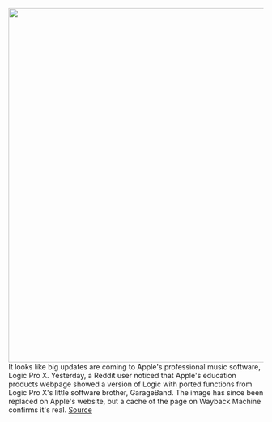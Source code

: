 <img src='https://cdn.vox-cdn.com/thumbor/EzM6NlE73N1kooIlTGaH1Ex4faI=/0x0:2040x1360/1200x800/filters:focal(857x517:1183x843)/cdn.vox-cdn.com/uploads/chorus_image/image/66576601/apple_logic.0.jpg' width='700px' /><br/>
It looks like big updates are coming to Apple's professional music software, Logic Pro X. Yesterday, a Reddit user noticed that Apple's education products webpage showed a version of Logic with ported functions from Logic Pro X's little software brother, GarageBand. The image has since been replaced on Apple's website, but a cache of the page on Wayback Machine confirms it's real.
<a href='https://www.theverge.com/2020/3/30/21199822/apple-logic-pro-x-leaked-image-garageband-ios-features-live-loops'> Source <a/>
